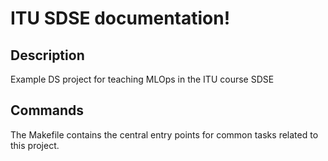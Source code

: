 # ITU SDSE documentation!

## Description

Example DS project for teaching MLOps in the ITU course SDSE

## Commands

The Makefile contains the central entry points for common tasks related to this project.

